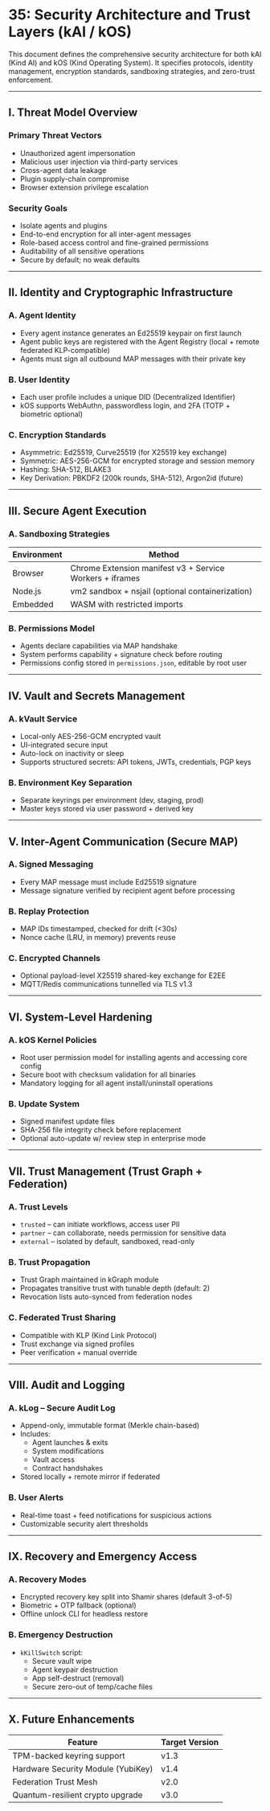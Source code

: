 # 35: Security Architecture and Trust Layers (kAI / kOS)

This document defines the comprehensive security architecture for both kAI (Kind AI) and kOS (Kind Operating System). It specifies protocols, identity management, encryption standards, sandboxing strategies, and zero-trust enforcement.

---

## I. Threat Model Overview

### Primary Threat Vectors
- Unauthorized agent impersonation
- Malicious user injection via third-party services
- Cross-agent data leakage
- Plugin supply-chain compromise
- Browser extension privilege escalation

### Security Goals
- Isolate agents and plugins
- End-to-end encryption for all inter-agent messages
- Role-based access control and fine-grained permissions
- Auditability of all sensitive operations
- Secure by default; no weak defaults

---

## II. Identity and Cryptographic Infrastructure

### A. Agent Identity
- Every agent instance generates an Ed25519 keypair on first launch
- Agent public keys are registered with the Agent Registry (local + remote federated KLP-compatible)
- Agents must sign all outbound MAP messages with their private key

### B. User Identity
- Each user profile includes a unique DID (Decentralized Identifier)
- kOS supports WebAuthn, passwordless login, and 2FA (TOTP + biometric optional)

### C. Encryption Standards
- Asymmetric: Ed25519, Curve25519 (for X25519 key exchange)
- Symmetric: AES-256-GCM for encrypted storage and session memory
- Hashing: SHA-512, BLAKE3
- Key Derivation: PBKDF2 (200k rounds, SHA-512), Argon2id (future)

---

## III. Secure Agent Execution

### A. Sandboxing Strategies
| Environment | Method |
|------------|--------|
| Browser     | Chrome Extension manifest v3 + Service Workers + iframes
| Node.js     | vm2 sandbox + nsjail (optional containerization)
| Embedded    | WASM with restricted imports

### B. Permissions Model
- Agents declare capabilities via MAP handshake
- System performs capability + signature check before routing
- Permissions config stored in `permissions.json`, editable by root user

---

## IV. Vault and Secrets Management

### A. kVault Service
- Local-only AES-256-GCM encrypted vault
- UI-integrated secure input
- Auto-lock on inactivity or sleep
- Supports structured secrets: API tokens, JWTs, credentials, PGP keys

### B. Environment Key Separation
- Separate keyrings per environment (dev, staging, prod)
- Master keys stored via user password + derived key

---

## V. Inter-Agent Communication (Secure MAP)

### A. Signed Messaging
- Every MAP message must include Ed25519 signature
- Message signature verified by recipient agent before processing

### B. Replay Protection
- MAP IDs timestamped, checked for drift (<30s)
- Nonce cache (LRU, in memory) prevents reuse

### C. Encrypted Channels
- Optional payload-level X25519 shared-key exchange for E2EE
- MQTT/Redis communications tunnelled via TLS v1.3

---

## VI. System-Level Hardening

### A. kOS Kernel Policies
- Root user permission model for installing agents and accessing core config
- Secure boot with checksum validation for all binaries
- Mandatory logging for all agent install/uninstall operations

### B. Update System
- Signed manifest update files
- SHA-256 file integrity check before replacement
- Optional auto-update w/ review step in enterprise mode

---

## VII. Trust Management (Trust Graph + Federation)

### A. Trust Levels
- `trusted` – can initiate workflows, access user PII
- `partner` – can collaborate, needs permission for sensitive data
- `external` – isolated by default, sandboxed, read-only

### B. Trust Propagation
- Trust Graph maintained in kGraph module
- Propagates transitive trust with tunable depth (default: 2)
- Revocation lists auto-synced from federation nodes

### C. Federated Trust Sharing
- Compatible with KLP (Kind Link Protocol)
- Trust exchange via signed profiles
- Peer verification + manual override

---

## VIII. Audit and Logging

### A. kLog – Secure Audit Log
- Append-only, immutable format (Merkle chain-based)
- Includes:
  - Agent launches & exits
  - System modifications
  - Vault access
  - Contract handshakes
- Stored locally + remote mirror if federated

### B. User Alerts
- Real-time toast + feed notifications for suspicious actions
- Customizable security alert thresholds

---

## IX. Recovery and Emergency Access

### A. Recovery Modes
- Encrypted recovery key split into Shamir shares (default 3-of-5)
- Biometric + OTP fallback (optional)
- Offline unlock CLI for headless restore

### B. Emergency Destruction
- `kKillSwitch` script:
  - Secure vault wipe
  - Agent keypair destruction
  - App self-destruct (removal)
  - Secure zero-out of temp/cache files

---

## X. Future Enhancements

| Feature                             | Target Version |
|------------------------------------|----------------|
| TPM-backed keyring support         | v1.3           |
| Hardware Security Module (YubiKey) | v1.4           |
| Federation Trust Mesh              | v2.0           |
| Quantum-resilient crypto upgrade   | v3.0           |

